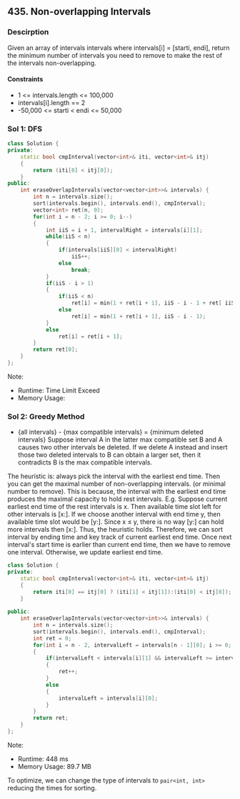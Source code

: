 ## 435. Non-overlapping Intervals

### Descirption 
Given an array of intervals intervals where intervals[i] = [starti, endi], return the minimum number of intervals you need to remove to make the rest of the intervals non-overlapping.

#### Constraints
- 1 <= intervals.length <= 100,000
- intervals[i].length == 2
- -50,000 <= starti < endi <= 50,000

### Sol 1: DFS

```C++
class Solution {
private:
    static bool cmpInterval(vector<int>& iti, vector<int>& itj)
    {
        return (iti[0] < itj[0]);
    }
public:
    int eraseOverlapIntervals(vector<vector<int>>& intervals) {
        int n = intervals.size();
        sort(intervals.begin(), intervals.end(), cmpInterval);
        vector<int> ret(n, 0);
        for(int i = n - 2; i >= 0; i--)
        {
            int iiS = i + 1, intervalRight = intervals[i][1];
            while(iiS < n)
            {
                if(intervals[iiS][0] < intervalRight)
                    iiS++;
                else
                    break;
            }
            if(iiS - i > 1)
            {
                if(iiS < n)
                    ret[i] = min(1 + ret[i + 1], iiS - i - 1 + ret[ iiS]);
                else
                    ret[i] = min(1 + ret[i + 1], iiS - i - 1);
            }
            else
                ret[i] = ret[i + 1];
        }
        return ret[0];
    }
};
```
Note:
- Runtime: Time Limit Exceed
- Memory Usage: 

### Sol 2: Greedy Method
- {all intervals} - {max compatible intervals} = {minimum deleted intervals} Suppose interval A in the latter max compatible set B and A causes two other intervals be deleted. If we delete A instead and insert those two deleted intervals to B can obtain a larger set, then it contradicts B is the max compatible intervals.

The heuristic is: always pick the interval with the earliest end time. Then you can get the maximal number of non-overlapping intervals. (or minimal number to remove). This is because, the interval with the earliest end time produces the maximal capacity to hold rest intervals. E.g. Suppose current earliest end time of the rest intervals is x. Then available time slot left for other intervals is [x:]. If we choose another interval with end time y, then available time slot would be [y:]. Since x ≤ y, there is no way [y:] can hold more intervals then [x:]. Thus, the heuristic holds. Therefore, we can sort interval by ending time and key track of current earliest end time. Once next interval's start time is earlier than current end time, then we have to remove one interval. Otherwise, we update earliest end time.

```C++
class Solution {
private:
    static bool cmpInterval(vector<int>& iti, vector<int>& itj)
    {
        return iti[0] == itj[0] ? (iti[1] < itj[1]):(iti[0] < itj[0]);
    }
    
public:
    int eraseOverlapIntervals(vector<vector<int>>& intervals) {
        int n = intervals.size();
        sort(intervals.begin(), intervals.end(), cmpInterval);
        int ret = 0;
        for(int i = n - 2, intervalLeft = intervals[n - 1][0]; i >= 0; i--)
        {
            if(intervalLeft < intervals[i][1] && intervalLeft >= intervals[i][0])
            {
                ret++;
            }
            else
            {
                intervalLeft = intervals[i][0];
            }
        }
        return ret;
    }
};
```
Note:
- Runtime: 448 ms
- Memory Usage: 89.7 MB

To optimize, we can change the type of intervals to `pair<int, int>` reducing the times for sorting.



